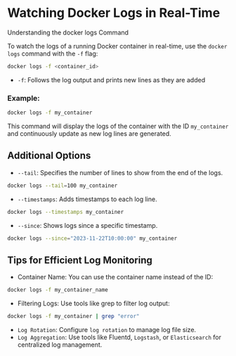 # Watching Docker Logs in Real-Time

Understanding the docker logs Command

To watch the logs of a running Docker container in real-time, use the `docker logs` command with the `-f` flag:

```bash
docker logs -f <container_id>
```

- `-f`: Follows the log output and prints new lines as they are added

### Example:

```Bash
docker logs -f my_container
```

This command will display the logs of the container with the ID `my_container` and continuously update as new log lines are generated.

## Additional Options

- `--tail`: Specifies the number of lines to show from the end of the logs.

```Bash
docker logs --tail=100 my_container

```

- `--timestamps`: Adds timestamps to each log line.

```bash
docker logs --timestamps my_container
```

- `--since`: Shows logs since a specific timestamp.

```bash
docker logs --since="2023-11-22T10:00:00" my_container

```

## Tips for Efficient Log Monitoring

- Container Name: You can use the container name instead of the ID:

```bash
docker logs -f my_container_name
```

- Filtering Logs: Use tools like grep to filter log output:

```bash
docker logs -f my_container | grep "error"
```

- `Log Rotation`: Configure `log rotation` to manage log file size.
- `Log Aggregation`: Use tools like Fluentd, `Logstash`, or `Elasticsearch` for centralized log management.
